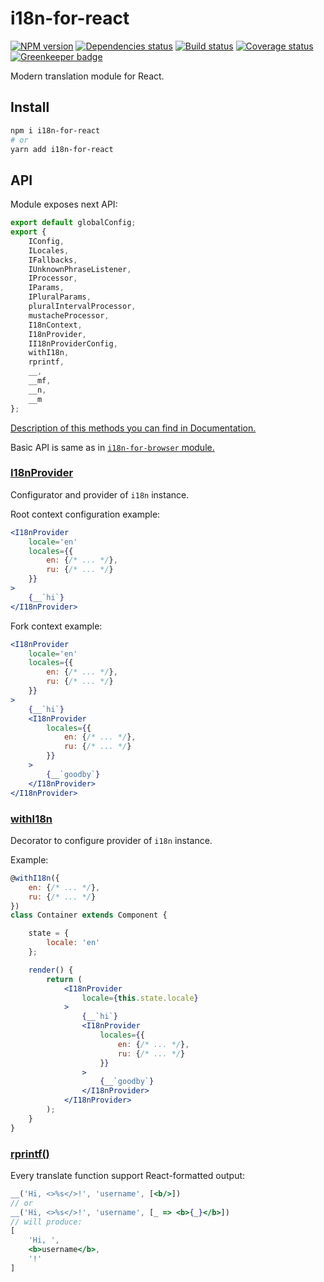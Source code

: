 # i18n-for-react

[![NPM version][npm]][npm-url]
[![Dependencies status][deps]][deps-url]
[![Build status][build]][build-url]
[![Coverage status][coverage]][coverage-url]
[![Greenkeeper badge][greenkeeper]][greenkeeper-url]

[npm]: https://img.shields.io/npm/v/i18n-for-react.svg
[npm-url]: https://npmjs.com/package/i18n-for-react

[deps]: https://david-dm.org/TrigenSoftware/i18n-for-react.svg
[deps-url]: https://david-dm.org/TrigenSoftware/i18n-for-react

[build]: http://img.shields.io/travis/com/TrigenSoftware/i18n-for-react.svg
[build-url]: https://travis-ci.com/TrigenSoftware/i18n-for-react

[coverage]: https://img.shields.io/coveralls/TrigenSoftware/i18n-for-react.svg
[coverage-url]: https://coveralls.io/r/TrigenSoftware/i18n-for-react

[greenkeeper]: https://badges.greenkeeper.io/TrigenSoftware/i18n-for-react.svg
[greenkeeper-url]: https://greenkeeper.io/

Modern translation module for React.

## Install

```sh
npm i i18n-for-react
# or
yarn add i18n-for-react
```

## API

Module exposes next API:

```js
export default globalConfig;
export {
    IConfig,
    ILocales,
    IFallbacks,
    IUnknownPhraseListener,
    IProcessor,
    IParams,
    IPluralParams,
    pluralIntervalProcessor,
    mustacheProcessor,
    I18nContext,
    I18nProvider,
    II18nProviderConfig,
    withI18n,
    rprintf,
    __,
    __mf,
    __n,
    __m
};
```

[Description of this methods you can find in Documentation.](https://trigensoftware.github.io/i18n-for-react/index.html)

Basic API is same as in [`i18n-for-browser` module.](https://github.com/TrigenSoftware/i18n-for-browser)

### [I18nProvider](https://trigensoftware.github.io/i18n-for-react/modules/_index_.html#i18nprovider)

Configurator and provider of `i18n` instance.

Root context configuration example:

```jsx
<I18nProvider
    locale='en'
    locales={{
        en: {/* ... */},
        ru: {/* ... */}
    }}
>
    {__`hi`}
</I18nProvider>
```

Fork context example:

```jsx
<I18nProvider
    locale='en'
    locales={{
        en: {/* ... */},
        ru: {/* ... */}
    }}
>
    {__`hi`}
    <I18nProvider
        locales={{
            en: {/* ... */},
            ru: {/* ... */}
        }}
    >
        {__`goodby`}
    </I18nProvider>
</I18nProvider>
```

### [withI18n](https://trigensoftware.github.io/i18n-for-react/modules/_index_.html#withi18n)

Decorator to configure provider of `i18n` instance.

Example:

```jsx
@withI18n({
    en: {/* ... */},
    ru: {/* ... */}
})
class Container extends Component {

    state = {
        locale: 'en'
    };

    render() {
        return (
            <I18nProvider
                locale={this.state.locale}
            >
                {__`hi`}
                <I18nProvider
                    locales={{
                        en: {/* ... */},
                        ru: {/* ... */}
                    }}
                >
                    {__`goodby`}
                </I18nProvider>
            </I18nProvider>
        );
    }
}
```

### [rprintf()](https://trigensoftware.github.io/i18n-for-react/modules/_index_.html#rprintf)

Every translate function support React-formatted output:

```jsx
__('Hi, <>%s</>!', 'username', [<b/>])
// or
__('Hi, <>%s</>!', 'username', [_ => <b>{_}</b>])
// will produce:
[
    'Hi, ',
    <b>username</b>,
    '!'
]
```

